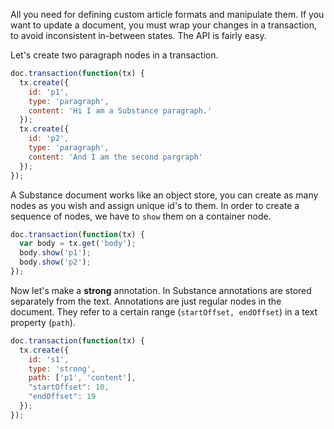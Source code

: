 All you need for defining custom article formats and manipulate them. If you want to update a document, you must wrap your changes in a transaction, to avoid inconsistent in-between states. The API is fairly easy. 

Let's create two paragraph nodes in a transaction.

```js
doc.transaction(function(tx) {
  tx.create({
    id: 'p1',
    type: 'paragraph',
    content: 'Hi I am a Substance paragraph.'
  });
  tx.create({
    id: 'p2',
    type: 'paragraph',
    content: 'And I am the second pargraph'
  });
});
```

A Substance document works like an object store, you can create as many nodes as you wish and assign unique id's to them. In order to create a sequence of nodes, we have to `show` them on a container node.

```js
doc.transaction(function(tx) {
  var body = tx.get('body');
  body.show('p1');
  body.show('p2');
});
```

Now let's make a **strong** annotation. In Substance annotations are stored separately from the text. Annotations are just regular nodes in the document. They refer to a certain range (`startOffset, endOffset`) in a text property (`path`).

```js
doc.transaction(function(tx) {
  tx.create({
    id: 's1',
    type: 'strong',
    path: ['p1', 'content'],
    "startOffset": 10,
    "endOffset": 19
  });
});
```

